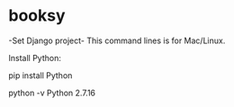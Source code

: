 # booksy

-Set Django project-
This command lines is for Mac/Linux.

Install Python:

pip install Python


python -v
Python 2.7.16


